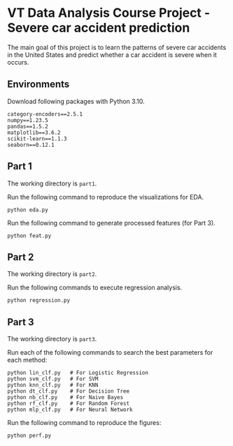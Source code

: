 # VT Data Analysis Course Project - Severe car accident prediction

The main goal of this project is to learn the patterns of severe car accidents in the United States and predict whether a car accident is severe when it occurs.

## Environments

Download following packages with Python 3.10.

```
category-encoders==2.5.1
numpy==1.23.5
pandas==1.5.2
matplotlib==3.6.2
scikit-learn==1.1.3
seaborn==0.12.1
```

## Part 1

The working directory is `part1`.

Run the following command to reproduce the visualizations for EDA.

```
python eda.py
```

Run the following command to generate processed features (for Part 3).

```
python feat.py
```

## Part 2

The working directory is `part2`.

Run the following commands to execute regression analysis.

```
python regression.py
```

## Part 3

The working directory is `part3`.

Run each of the following commands to search the best parameters for each method:

```
python lin_clf.py   # For Logistic Regression
python svm_clf.py   # For SVM
python knn_clf.py   # For KNN
python dt_clf.py    # For Decision Tree
python nb_clf.py    # For Naive Bayes
python rf_clf.py    # For Random Forest
python mlp_clf.py   # For Neural Network
```

Run the following command to reproduce the figures:

```
python perf.py
```
